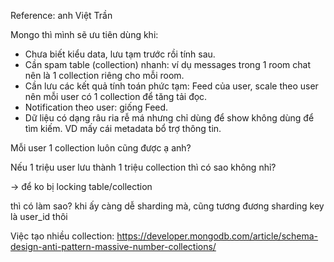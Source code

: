 Reference: anh Việt Trần

Mongo thì mình sẽ ưu tiên dùng khi:
- Chưa biết kiểu data, lưu tạm trước rồi tính sau.
- Cần spam table (collection) nhanh: ví dụ messages trong 1 room chat nên là 1 collection riêng cho mỗi room.
- Cần lưu các kết quả tính toán phức tạm: Feed của user, scale theo user nên mỗi user có 1 collection để tăng tải đọc.
- Notification theo user: giống Feed.
- Dữ liệu có dạng râu ria rễ má nhưng chỉ dùng để show không dùng để tìm kiếm. VD mấy cái metadata bổ trợ thông tin.

Mỗi user 1 collection luôn cũng được ạ anh?

Nếu 1 triệu user lưu thành 1 triệu collection thì có sao không nhỉ?

-> để ko bị locking table/collection

thì có làm sao? khi ấy càng dễ sharding mà, cũng tương đương sharding key là user_id thôi


Việc tạo nhiều collection: https://developer.mongodb.com/article/schema-design-anti-pattern-massive-number-collections/

